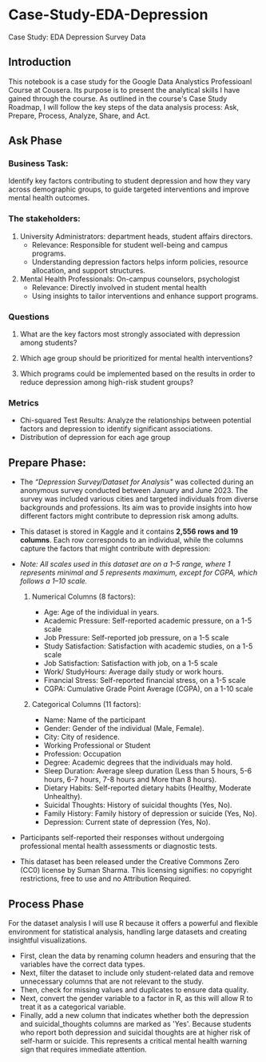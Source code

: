 # Case-Study-EDA-Depression
Case Study: EDA Depression Survey Data

## Introduction
This notebook is a case study for the Google Data Analystics Professioanl Course at Cousera. Its purpose is to present the analytical skills I have gained through the course. As outlined in the course's Case Study Roadmap, I will follow the key steps of the data analysis process: Ask, Prepare, Process, Analyze, Share, and Act.

## Ask Phase

### Business Task: 
Identify key factors contributing to student depression and how they vary across demographic groups, to guide targeted interventions and improve mental health outcomes.

### The stakeholders:
1. University Administrators: department heads, student affairs directors.
   - Relevance: Responsible for student well-being and campus programs.
   - Understanding depression factors helps inform policies, resource allocation, and support structures.
2. Mental Health Professionals: On-campus counselors, psychologist
   - Relevance: Directly involved in student mental health
   - Using insights to tailor interventions and enhance support programs.

### Questions

1. What are the key factors most strongly associated with depression among students?

2. Which age group should be prioritized for mental health interventions?

3. Which programs could be implemented based on the results in order to   reduce depression among high-risk student groups?


### Metrics

- Chi-squared Test Results: Analyze the relationships between potential factors and depression to identify significant associations.
- Distribution of depression for each age group

## Prepare Phase:
- The *“Depression Survey/Dataset for Analysis"* was collected during an anonymous survey conducted between January and June 2023. The survey was included various cities and targeted individuals from diverse backgrounds and professions. Its aim was to provide insights into how different factors might contribute to depression risk among adults.

- This dataset is stored in Kaggle and it contains **2,556 rows and 19 columns**. Each row corresponds to an individual, while the columns capture the factors that might contribute with depression:

- *Note: All scales used in this dataset are on a 1–5 range, where 1 represents minimal and 5 represents maximum, except for CGPA, which follows a 1–10 scale.*

    1. Numerical Columns (8 factors):
       - Age: Age of the individual in years.
       - Academic Pressure: Self-reported academic pressure, on a 1-5 scale
       - Job Pressure: Self-reported job pressure, on a 1-5 scale 
       - Study Satisfaction: Satisfaction with academic studies, on a 1-5 scale
       - Job Satisfaction: Satisfaction with job, on a 1-5 scale 
       - Work/ StudyHours: Average daily study or work hours.
       - Financial Stress: Self-reported financial stress, on a 1-5 scale
       - CGPA: Cumulative Grade Point Average (CGPA), on a 1-10 scale 

    2. Categorical Columns (11 factors):
       - Name: Name of the participant
       - Gender: Gender of the individual (Male, Female).
       - City: City of residence.
       - Working Professional or Student
       - Profession: Occupation
       - Degree: Academic degrees that the individuals may hold.
       - Sleep Duration: Average sleep duration (Less than 5 hours, 5-6 hours, 6-7 hours, 7-8 hours and More than 8 hours).
       - Dietary Habits: Self-reported dietary habits (Healthy, Moderate Unhealthy).
       - Suicidal Thoughts: History of suicidal thoughts (Yes, No).
       - Family History: Family history of depression or suicide (Yes, No).
       - Depression: Current state of depression (Yes, No).
       

- Participants self-reported their responses without undergoing professional mental health assessments or diagnostic tests.

- This dataset has been released under the Creative Commons Zero (CC0) license by Suman Sharma. This licensing signifies: no copyright restrictions, free to use and no Attribution Required.

## Process Phase  

For the dataset analysis I will use R because it offers a powerful and flexible environment for statistical analysis, handling large datasets and creating insightful visualizations.

- First, clean the data by renaming column headers and ensuring that the variables have the correct data types.
- Next, filter the dataset to include only student-related data and remove unnecessary columns that are not relevant to the study.
- Then, check for missing values and duplicates to ensure data quality.
- Next, convert the gender variable to a factor in R, as this will allow R to treat it as a categorical variable.
- Finally, add a new column that indicates whether both the depression and suicidal_thoughts columns are marked as 'Yes'. Because students who report both depression and suicidal thoughts are at higher risk of self-harm or suicide. This represents a critical mental health warning sign that requires immediate attention.

